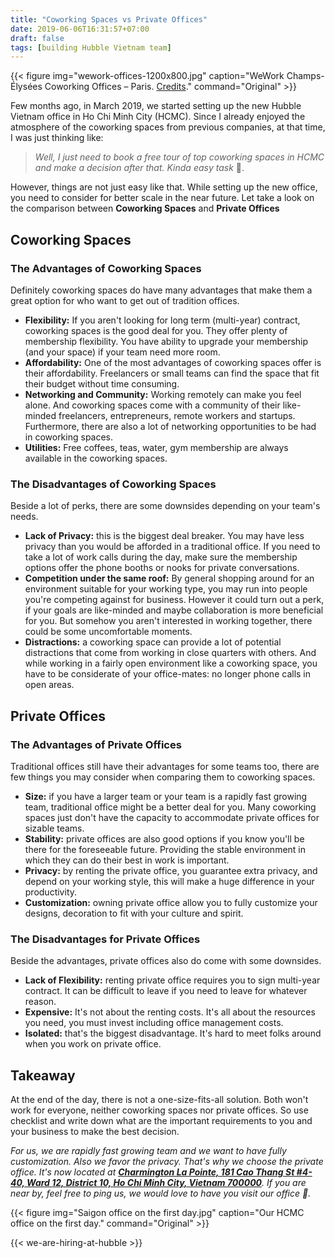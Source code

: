 ```yaml
---
title: "Coworking Spaces vs Private Offices"
date: 2019-06-06T16:31:57+07:00
draft: false
tags: [building Hubble Vietnam team]
---
```


{{< figure
img="wework-offices-1200x800.jpg"
caption="WeWork Champs-Élysées Coworking Offices – Paris. [Credits](https://officesnapshots.com/2018/08/06/wework-champs-elysees-coworking-offices-paris/)."
command="Original" >}}

Few months ago, in March 2019, we started setting up the new Hubble Vietnam office in Ho Chi Minh City (HCMC). Since I already enjoyed the atmosphere of the coworking spaces from previous companies, at that time, I was just thinking like:

> _Well, I just need to book a free tour of top coworking spaces in HCMC and make a decision after that. Kinda easy task_ :thinking:.

However, things are not just easy like that. While setting up the new office, you need to consider for better scale in the near future. Let take a look on the comparison between **Coworking Spaces** and **Private Offices**

## Coworking Spaces

### The Advantages of Coworking Spaces

Definitely coworking spaces do have many advantages that make them a great option for who want to get out of tradition offices.

* **Flexibility:** If you aren't looking for long term (multi-year) contract, coworking spaces is the good deal for you. They offer plenty of membership flexibility. You have ability to upgrade your membership (and your space) if your team need more room.
* **Affordability:** One of the most advantages of coworking spaces offer is their affordability. Freelancers or small teams can find the space that fit their budget without time consuming.
* **Networking and Community:** Working remotely can make you feel alone. And coworking spaces come with a community of their like-minded freelancers, entrepreneurs, remote workers and startups. Furthermore, there are also a lot of networking opportunities to be had in coworking spaces.
* **Utilities:** Free coffees, teas, water, gym membership are always available in the coworking spaces.

### The Disadvantages of Coworking Spaces

Beside a lot of perks, there are some downsides depending on your team's needs.

* **Lack of Privacy:** this is the biggest deal breaker. You may have less privacy than you would be afforded in a traditional office. If you need to take a lot of work calls during the day, make sure the membership options offer the phone booths or nooks for private conversations.
* **Competition under the same roof:** By general shopping around for an environment suitable for your working type, you may run into people you're competing against for business. However it could turn out a perk, if your goals are like-minded and maybe collaboration is more beneficial for you. But somehow you aren't interested in working together, there could be some uncomfortable moments.
* **Distractions:** a coworking space can provide a lot of potential distractions that come from working in close quarters with others. And while working in a fairly open environment like a coworking space, you have to be considerate of your office-mates: no longer phone calls in open areas.

## Private Offices

### The Advantages of Private Offices

Traditional offices still have their advantages for some teams too, there are few things you may consider when comparing them to coworking spaces.

* **Size:** if you have a larger team or your team is a rapidly fast growing team, traditional office might be a better deal for you. Many coworking spaces just don't have the capacity to accommodate private offices for sizable teams.
* **Stability:** private offices are also good options if you know you'll be there for the foreseeable future. Providing the stable environment in which they can do their best in work is important.
* **Privacy:** by renting the private office, you guarantee extra privacy, and depend on your working style, this will make a huge difference in your productivity.
* **Customization:** owning private office allow you to fully customize your designs, decoration to fit with your culture and spirit.

### The Disadvantages for Private Offices

Beside the advantages, private offices also do come with some downsides.

* **Lack of Flexibility:** renting private office requires you to sign multi-year contract. It can be difficult to leave if you need to leave for whatever reason.
* **Expensive:** It's not about the renting costs. It's all about the resources you need, you must invest including office management costs.
* **Isolated:** that's the biggest disadvantage. It's hard to meet folks around when you work on private office.

## Takeaway

At the end of the day, there is not a one-size-fits-all solution. Both won't work for everyone, neither coworking spaces nor private offices. So use checklist and write down what are the important requirements to you and your business to make the best decision.

_For us, we are rapidly fast growing team and we want to have fully customization. Also we favor the privacy. That's why we choose the private office. It's now located at **[Charmington La Pointe, 181 Cao Thang St #4-40, Ward 12, District 10, Ho Chi Minh City, Vietnam 700000](https://goo.gl/maps/JtmJdEhBibM2)**. If you are near by, feel free to ping us, we would love to have you visit our office :wave:._

{{< figure
img="Saigon office on the first day.jpg"
caption="Our HCMC office on the first day."
command="Original" >}}

{{< we-are-hiring-at-hubble >}}
